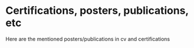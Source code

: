# Certifications, posters, publications, etc
Here are the mentioned posters/publications in cv and certifications
